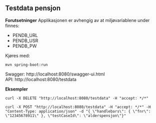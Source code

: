 ## Testdata pensjon

**Forutsetninger**
Applikasjonen er avhengig av at miljøvariablene under finnes:

 - PENDB_URL
 - PENDB_USR
 - PENDB_PW

Kjøres med:   

    mvn spring-boot:run 

  
Swagger: http://localhost:8080/swagger-ui.html  
API: http://localhost:8080/testdata
  

**Eksempler**

    curl -X DELETE "http://localhost:8080/testdata" -H "accept: */*"

	curl -X POST "http://localhost:8080/testdata" -H "accept: */*" -H "Content-Type: application/json" -d "{ \"handlebars\": { \"fnr\": \"12345678911\" }, \"testCaseId\": \"alderspensjon\"}"